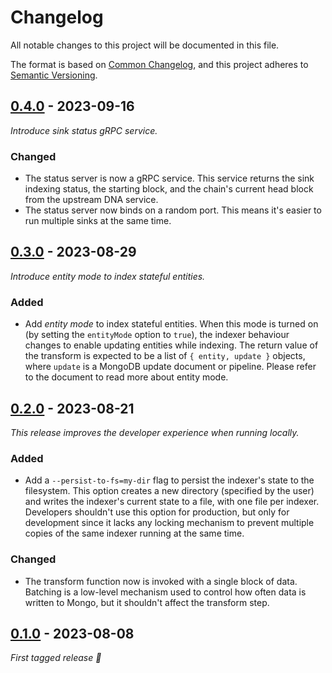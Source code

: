 # Changelog

All notable changes to this project will be documented in this file.

The format is based on [Common Changelog](https://common-changelog.org/), and
this project adheres to
[Semantic Versioning](https://semver.org/spec/v2.0.0.html).

## [0.4.0] - 2023-09-16

_Introduce sink status gRPC service._

### Changed

 - The status server is now a gRPC service. This service returns the sink
   indexing status, the starting block, and the chain's current head block
   from the upstream DNA service. 
 - The status server now binds on a random port. This means it's easier to run
   multiple sinks at the same time.


## [0.3.0] - 2023-08-29

_Introduce entity mode to index stateful entities._

### Added

 - Add _entity mode_ to index stateful entities. When this mode is turned on
   (by setting the `entityMode` option to `true`), the indexer behaviour changes
   to enable updating entities while indexing.
   The return value of the transform is expected to be a list of `{ entity, update }`
   objects, where `update` is a MongoDB update document or pipeline.
   Please refer to the document to read more about entity mode.

## [0.2.0] - 2023-08-21

_This release improves the developer experience when running locally._

### Added

 - Add a `--persist-to-fs=my-dir` flag to persist the indexer's state to the
   filesystem. This option creates a new directory (specified by the user) and
   writes the indexer's current state to a file, with one file per indexer.
   Developers shouldn't use this option for production, but only for
   development since it lacks any locking mechanism to prevent multiple copies
   of the same indexer running at the same time.

### Changed

 - The transform function now is invoked with a single block of data.
 Batching is a low-level mechanism used to control how often data is written to Mongo,
 but it shouldn't affect the transform step.

## [0.1.0] - 2023-08-08

_First tagged release 🎉_


[0.4.0]: https://github.com/apibara/dna/releases/tag/sink-mongo/v0.4.0
[0.3.0]: https://github.com/apibara/dna/releases/tag/sink-mongo/v0.3.0
[0.2.0]: https://github.com/apibara/dna/releases/tag/sink-mongo/v0.2.0
[0.1.0]: https://github.com/apibara/dna/releases/tag/sink-mongo/v0.1.0
